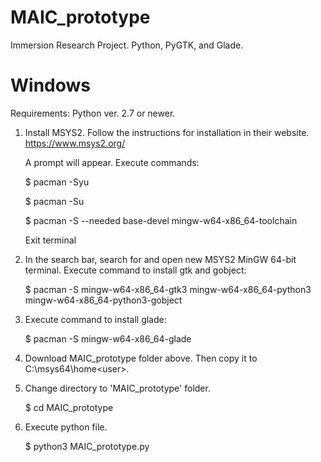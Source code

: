 # MAIC_prototype
Immersion Research Project. Python, PyGTK, and Glade.



# Windows

Requirements: Python ver. 2.7 or newer.

1. Install MSYS2. Follow the instructions for installation in their website.
   https://www.msys2.org/
   
   A prompt will appear. Execute commands: 

	$ pacman -Syu
	
	$ pacman -Su
	
	$ pacman -S --needed base-devel mingw-w64-x86_64-toolchain

	Exit terminal

2. In the search bar, search for and open new MSYS2 MinGW 64-bit terminal. Execute command to install gtk and gobject:

	$ pacman -S mingw-w64-x86_64-gtk3 mingw-w64-x86_64-python3 mingw-w64-x86_64-python3-gobject

3. Execute command to install glade:

	$ pacman -S mingw-w64-x86_64-glade

4. Download MAIC_prototype folder above. Then copy it to C:\msys64\home\<user>.

5. Change directory to 'MAIC_prototype' folder.

	$ cd MAIC_prototype

6. Execute python file.

	$ python3 MAIC_prototype.py
  


    
